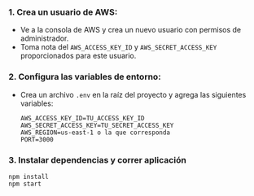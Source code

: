 ### 1. Crea un usuario de AWS:

- Ve a la consola de AWS y crea un nuevo usuario con permisos de administrador.
- Toma nota del `AWS_ACCESS_KEY_ID` y `AWS_SECRET_ACCESS_KEY` proporcionados para este usuario.

### 2. Configura las variables de entorno:

- Crea un archivo `.env` en la raíz del proyecto y agrega las siguientes variables:

  ```plaintext
  AWS_ACCESS_KEY_ID=TU_ACCESS_KEY_ID
  AWS_SECRET_ACCESS_KEY=TU_SECRET_ACCESS_KEY
  AWS_REGION=us-east-1 o la que corresponda
  PORT=3000 

### 3. Instalar dependencias y correr aplicación

  ```plaintext
npm install
npm start
